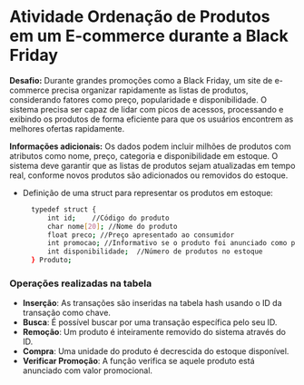 
# Atividade Ordenação de Produtos em um E-commerce durante a Black Friday

**Desafio:** Durante grandes promoções como a Black Friday, um site de e-commerce precisa
organizar rapidamente as listas de produtos, considerando fatores como preço, popularidade e
disponibilidade. O sistema precisa ser capaz de lidar com picos de acessos, processando e exibindo
os produtos de forma eficiente para que os usuários encontrem as melhores ofertas rapidamente.

**Informações adicionais:** Os dados podem incluir milhões de produtos com atributos como nome,
preço, categoria e disponibilidade em estoque. O sistema deve garantir que as listas de produtos
sejam atualizadas em tempo real, conforme novos produtos são adicionados ou removidos do
estoque.

- Definição de uma struct para representar os produtos em estoque:

  ```bash
    typedef struct {
        int id;    //Código do produto           
        char nome[20]; //Nome do produto
        float preco; //Preço apresentado ao consumidor
        int promocao; //Informativo se o produto foi anunciado como promoção
        int disponibilidade;  //Número de produtos no estoque
    } Produto;

   ```

### Operações realizadas na tabela

- **Inserção**: As transações são inseridas na tabela hash usando o ID da transação como chave.
- **Busca**: É possível buscar por uma transação específica pelo seu ID.
- **Remoção**: Um produto é inteiramente removido do sistema através do ID.
- **Compra**: Uma unidade do produto é decrescida do estoque disponível.
- **Verificar Promoção**: A função verifica se aquele produto está anunciado com valor promocional.

